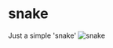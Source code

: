 # snake
Just a simple 'snake'
![snake](https://user-images.githubusercontent.com/18001679/49342183-75e47580-f660-11e8-9112-165997171112.png)
